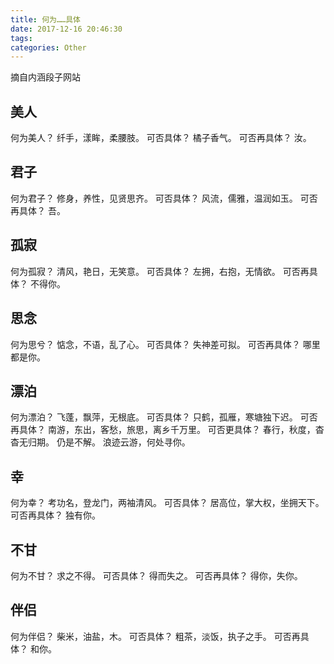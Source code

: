 ```yaml
---
title: 何为……具体
date: 2017-12-16 20:46:30
tags:
categories: Other
---
```


摘自内涵段子网站

## 美人

何为美人？
纤手，漾眸，柔腰肢。
可否具体？
橘子香气。
可否再具体？
汝。

<!--more-->
## 君子

何为君子？
修身，养性，见贤思齐。
可否具体？
风流，儒雅，温润如玉。
可否再具体？
吾。

## 孤寂

何为孤寂？
清风，艳日，无笑意。
可否具体？
左拥，右抱，无情欲。
可否再具体？
不得你。

## 思念

何为思兮？
惦念，不语，乱了心。
可否具体？
失神差可拟。
可否再具体？
哪里都是你。

## 漂泊

何为漂泊？
飞蓬，飘萍，无根底。
可否具体？
只鹤，孤雁，寒塘独下迟。
可否再具体？
南游，东出，客愁，旅思，离乡千万里。
可否更具体？
春行，秋度，杳杳无归期。
仍是不解。
浪迹云游，何处寻你。

## 幸

何为幸？
考功名，登龙门，两袖清风。
可否具体？
居高位，掌大权，坐拥天下。
可否再具体？
独有你。

## 不甘

何为不甘？
求之不得。
可否具体？
得而失之。
可否再具体？
得你，失你。

## 伴侣

何为伴侣？
柴米，油盐，木。
可否具体？
粗茶，淡饭，执子之手。
可否再具体？
和你。
